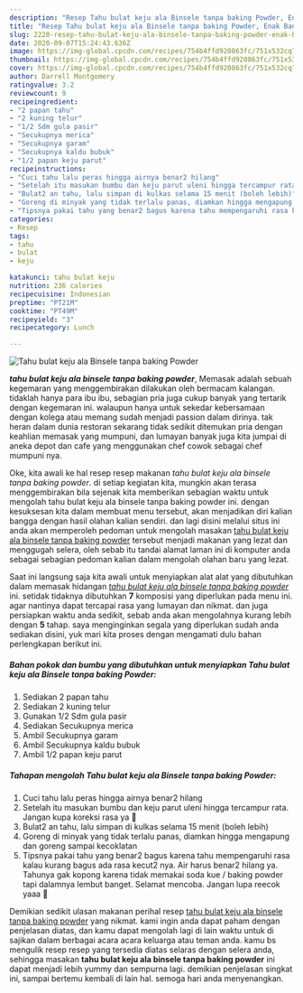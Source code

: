 ```yaml
---
description: "Resep Tahu bulat keju ala Binsele tanpa baking Powder, Enak Banget"
title: "Resep Tahu bulat keju ala Binsele tanpa baking Powder, Enak Banget"
slug: 2220-resep-tahu-bulat-keju-ala-binsele-tanpa-baking-powder-enak-banget
date: 2020-09-07T15:24:43.636Z
image: https://img-global.cpcdn.com/recipes/754b4ffd920863fc/751x532cq70/tahu-bulat-keju-ala-binsele-tanpa-baking-powder-foto-resep-utama.jpg
thumbnail: https://img-global.cpcdn.com/recipes/754b4ffd920863fc/751x532cq70/tahu-bulat-keju-ala-binsele-tanpa-baking-powder-foto-resep-utama.jpg
cover: https://img-global.cpcdn.com/recipes/754b4ffd920863fc/751x532cq70/tahu-bulat-keju-ala-binsele-tanpa-baking-powder-foto-resep-utama.jpg
author: Darrell Montgomery
ratingvalue: 3.2
reviewcount: 9
recipeingredient:
- "2 papan tahu"
- "2 kuning telur"
- "1/2 Sdm gula pasir"
- "Secukupnya merica"
- "Secukupnya garam"
- "Secukupnya kaldu bubuk"
- "1/2 papan keju parut"
recipeinstructions:
- "Cuci tahu lalu peras hingga airnya benar2 hilang"
- "Setelah itu masukan bumbu dan keju parut uleni hingga tercampur rata. Jangan kupa koreksi rasa ya 🤗"
- "Bulat2 an tahu, lalu simpan di kulkas selama 15 menit (boleh lebih)"
- "Goreng di minyak yang tidak terlalu panas, diamkan hingga mengapung dan goreng sampai kecoklatan"
- "Tipsnya pakai tahu yang benar2 bagus karena tahu mempengaruhi rasa kalau kurang bagus ada rasa kecut2 nya. Air harus benar2 hilang ya. Tahunya gak kopong karena tidak memakai soda kue / baking powder tapi dalamnya lembut banget. Selamat mencoba. Jangan lupa reecok yaaa 🤗"
categories:
- Resep
tags:
- tahu
- bulat
- keju

katakunci: tahu bulat keju 
nutrition: 236 calories
recipecuisine: Indonesian
preptime: "PT21M"
cooktime: "PT49M"
recipeyield: "3"
recipecategory: Lunch

---
```



![Tahu bulat keju ala Binsele tanpa baking Powder](https://img-global.cpcdn.com/recipes/754b4ffd920863fc/751x532cq70/tahu-bulat-keju-ala-binsele-tanpa-baking-powder-foto-resep-utama.jpg)

<b><i>tahu bulat keju ala binsele tanpa baking powder</i></b>, Memasak adalah sebuah kegemaran yang menggembirakan dilakukan oleh bermacam kalangan. tidaklah hanya para ibu ibu, sebagian pria juga cukup banyak yang tertarik dengan kegemaran ini. walaupun hanya untuk sekedar kebersamaan dengan kolega atau memang sudah menjadi passion dalam dirinya. tak heran dalam dunia restoran sekarang tidak sedikit ditemukan pria dengan keahlian memasak yang mumpuni, dan lumayan banyak juga kita jumpai di aneka depot dan cafe yang menggunakan chef cowok sebagai chef mumpuni nya.



Oke, kita awali ke hal resep resep makanan <i>tahu bulat keju ala binsele tanpa baking powder</i>. di setiap kegiatan kita, mungkin akan terasa menggembirakan bila sejenak kita memberikan sebagian waktu untuk mengolah tahu bulat keju ala binsele tanpa baking powder ini. dengan kesuksesan kita dalam membuat menu tersebut, akan menjadikan diri kalian bangga dengan hasil olahan kalian sendiri. dan lagi disini melalui situs ini anda akan memperoleh pedoman untuk mengolah masakan <u>tahu bulat keju ala binsele tanpa baking powder</u> tersebut menjadi makanan yang lezat dan menggugah selera, oleh sebab itu tandai alamat laman ini di komputer anda sebagai sebagian pedoman kalian dalam mengolah olahan baru yang lezat.


Saat ini langsung saja kita awali untuk menyiapkan alat alat yang dibutuhkan dalam memasak hidangan <u><i>tahu bulat keju ala binsele tanpa baking powder</i></u> ini. setidak tidaknya dibutuhkan <b>7</b> komposisi yang diperlukan pada menu ini. agar nantinya dapat tercapai rasa yang lumayan dan nikmat. dan juga persiapkan waktu anda sedikit, sebab anda akan mengolahnya kurang lebih dengan <b>5</b> tahap. saya menginginkan segala yang diperlukan sudah anda sediakan disini, yuk mari kita proses dengan mengamati dulu bahan perlengkapan berikut ini.

<!--inarticleads1-->

##### Bahan pokok dan bumbu yang dibutuhkan untuk menyiapkan Tahu bulat keju ala Binsele tanpa baking Powder:

1. Sediakan 2 papan tahu
1. Sediakan 2 kuning telur
1. Gunakan 1/2 Sdm gula pasir
1. Sediakan Secukupnya merica
1. Ambil Secukupnya garam
1. Ambil Secukupnya kaldu bubuk
1. Ambil 1/2 papan keju parut




<!--inarticleads2-->

##### Tahapan mengolah Tahu bulat keju ala Binsele tanpa baking Powder:

1. Cuci tahu lalu peras hingga airnya benar2 hilang
1. Setelah itu masukan bumbu dan keju parut uleni hingga tercampur rata. Jangan kupa koreksi rasa ya 🤗
1. Bulat2 an tahu, lalu simpan di kulkas selama 15 menit (boleh lebih)
1. Goreng di minyak yang tidak terlalu panas, diamkan hingga mengapung dan goreng sampai kecoklatan
1. Tipsnya pakai tahu yang benar2 bagus karena tahu mempengaruhi rasa kalau kurang bagus ada rasa kecut2 nya. Air harus benar2 hilang ya. Tahunya gak kopong karena tidak memakai soda kue / baking powder tapi dalamnya lembut banget. Selamat mencoba. Jangan lupa reecok yaaa 🤗




Demikian sedikit ulasan makanan perihal resep <u>tahu bulat keju ala binsele tanpa baking powder</u> yang nikmat. kami ingin anda dapat paham dengan penjelasan diatas, dan kamu dapat mengolah lagi di lain waktu untuk di sajikan dalam berbagai acara acara keluarga atau teman anda. kamu bs mengulik resep resep yang tersedia diatas selaras dengan selera anda, sehingga masakan <b>tahu bulat keju ala binsele tanpa baking powder</b> ini dapat menjadi lebih yummy dan sempurna lagi. demikian penjelasan singkat ini, sampai bertemu kembali di lain hal. semoga hari anda menyenangkan.
